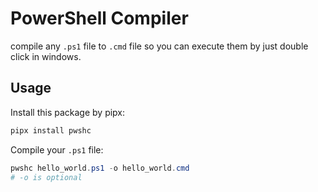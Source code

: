 # PowerShell Compiler

compile any `.ps1` file to `.cmd` file so you can execute them by just double click in windows.

## Usage

Install this package by pipx:

```powershell
pipx install pwshc
```


Compile your `.ps1` file:

```powershell
pwshc hello_world.ps1 -o hello_world.cmd 
# -o is optional
```

